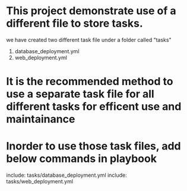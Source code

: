 # This project demonstrate use of a different file to store tasks.
we have created two different task file under a folder called "tasks"
1. database_deployment.yml
2. web_deployment.yml

# It is the recommended method to use a separate task file for all different tasks for efficent use and maintainance

# Inorder to use those task files, add below commands in playbook
include: tasks/database_deployment.yml
include: tasks/web_deployment.yml